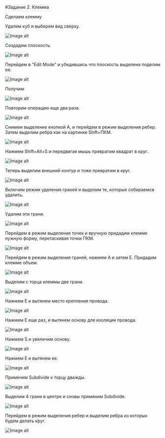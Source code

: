 #Задание 2. Клемма

Сделаем клемму

Удалим куб и выберем вид сверху.

![Image alt](https://github.com/vislouhi/Blender-Labs/raw/master/images/lesson2/image7.png)

Создадим плоскость.

![Image alt](https://github.com/vislouhi/Blender-Labs/raw/master/images/lesson2/image9.png)

Перейдем в "Edit Mode" и убедившись что плоскость выделена  поделим ее.

![Image alt](https://github.com/vislouhi/Blender-Labs/raw/master/images/lesson2/image8.png)

Получим

![Image alt](https://github.com/vislouhi/Blender-Labs/raw/master/images/lesson2/image11.png)

Повторим операцию еще два раза.

![Image alt](https://github.com/vislouhi/Blender-Labs/raw/master/images/lesson2/image10.png)

Снимем выделение кнопкой А, и перейдем в режим выделения ребер. Затем выделим ребра как на картинке Shift+ПКМ.

![Image alt](https://github.com/vislouhi/Blender-Labs/raw/master/images/lesson2/image13.png)

Нажмем Shift+Alt+S и передвигая мышь превратим квадрат в круг.

![Image alt](https://github.com/vislouhi/Blender-Labs/raw/master/images/lesson2/image12.png)


Теперь выделим внешний контур и тоже превратим в круг.

![Image alt](https://github.com/vislouhi/Blender-Labs/raw/master/images/lesson2/image15.png)

Включим режим удаления граней и выделим те, которые собираемся удалить.

![Image alt](https://github.com/vislouhi/Blender-Labs/raw/master/images/lesson2/image14.png)

Удалим эти грани.

![Image alt](https://github.com/vislouhi/Blender-Labs/raw/master/images/lesson2/image18.png)

Перейдем в режим выделения точек и вручную придадим клемме нужную форму, перетаскивая точки ПКМ.

![Image alt](https://github.com/vislouhi/Blender-Labs/raw/master/images/lesson2/image16.png)

Перейдем в режим выделения граней, нажмем A и затем E. Придадим клемме объем.

![Image alt](https://github.com/vislouhi/Blender-Labs/raw/master/images/lesson2/image17.png)

Выделим с торца клеммы две грани.

![Image alt](https://github.com/vislouhi/Blender-Labs/raw/master/images/lesson2/image19.png)

Нажмем E и вытянем место крепления провода.

![Image alt](https://github.com/vislouhi/Blender-Labs/raw/master/images/lesson2/image20.png)

Нажмем Е еще раз, и вытянем основу для изоляции провода.

![Image alt](https://github.com/vislouhi/Blender-Labs/raw/master/images/lesson2/image21.png)

Нажмем S и увеличим основу.

![Image alt](https://github.com/vislouhi/Blender-Labs/raw/master/images/lesson2/image22.png)

Нажмем E и вытянем ее.

![Image alt](https://github.com/vislouhi/Blender-Labs/raw/master/images/lesson2/image23.png)

Применим Subdivide к торцу дважды.

![Image alt](https://github.com/vislouhi/Blender-Labs/raw/master/images/lesson2/image24.png)

Выделим 4 грани в центре и сновы применим Subdivide.

![Image alt](https://github.com/vislouhi/Blender-Labs/raw/master/images/lesson2/image25.png)

Перейдем в режим выделения ребер и выделим ребра из которых будем делать круг.

![Image alt](https://github.com/vislouhi/Blender-Labs/raw/master/images/lesson2/image26.png)

